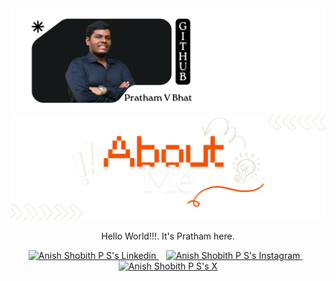 <div align="center">
    <picture>
        <source media="(prefers-color-scheme: dark)" srcset="./assets/sections/header_light.svg" alt="About Me heading">
        <img src="./assets/sections/profile_section_dark.svg" alt="Pratham V Bhat's Github Header">
    </picture>
   <center>
      <picture>
         <source media="(prefers-color-scheme: dark)" srcset="./assets/headings/about_light.svg" alt="About Me heading">
         <img src="./assets/headers/about_me_section_dark.svg" alt="About Me heading">
      </picture>
   </center>
   <p>Hello World!!!. It's Pratham here.</p>
   <a href="https://www.linkedin.com/in/prathamvbhat/">
   <img src="https://api.iconify.design/skill-icons:linkedin.svg" alt="Anish Shobith P S's Linkedin" height="35" width="35" />
   </a>&nbsp;&nbsp;
   <a href="https://www.instagram.com/prathamvbhat">
   <img src="https://api.iconify.design/skill-icons:instagram.svg" alt="Anish Shobith P S's Instagram" height="35" width="35" />
   </a>&nbsp;&nbsp;
   <a href="https://x.com/ig_prathamvbhat">
      <picture>
         <source media="(prefers-color-scheme: dark)" srcset="https://api.iconify.design/hugeicons:new-twitter.svg?color=%23ffffff" alt="Anish Shobith P S's X" height="35" width="35" />
         <img src="https://api.iconify.design/logos:x.svg" alt="Anish Shobith P S's X" height="35" width="35" />
      </picture>
   </a>
</div>